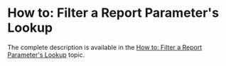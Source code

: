 # How to: Filter a Report Parameter's Lookup


The complete description is available in the <a href="http://help.devexpress.com/#eXpressAppFramework/CustomDocument115617">How to: Filter a Report Parameter's Lookup</a> topic.

<br/>


